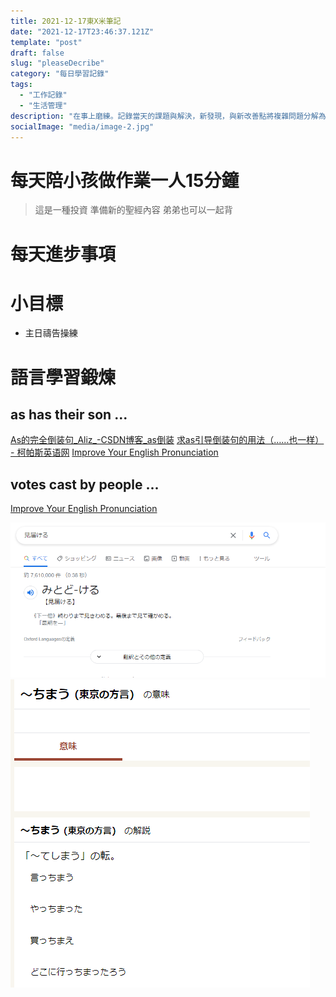 ```yaml
---
title: 2021-12-17東X米筆記
date: "2021-12-17T23:46:37.121Z"
template: "post"
draft: false
slug: "pleaseDecribe"
category: "每日學習記錄"
tags:
  - "工作記錄"
  - "生活管理"
description: "在事上磨練。記錄當天的課題與解決，新發現，與新改善點將複雜問題分解為簡單問題的組合,1.01的365次方，要鍛煉樂觀心智，才不會被小挫折擊敗"
socialImage: "media/image-2.jpg"
---
```


# 每天陪小孩做作業一人15分鐘
> 這是一種投資
> 準備新的聖經內容
> 弟弟也可以一起背

 
# 每天進步事項


# 小目標
- 主日禱告操練

# 語言學習鍛煉

## as has their son ...
[As的完全倒装句_Aliz_-CSDN博客_as倒装](https://blog.csdn.net/weixin_41417982/article/details/81534332)
[求as引导倒装句的用法（……也一样） - 柯帕斯英语网](https://www.cpsenglish.com/question/4061)
[Improve Your English Pronunciation](https://youglish.com/pronounce/as%20has%20their/english?)

## votes cast by people ...
[Improve Your English Pronunciation](https://youglish.com/pronounce/votes%20cast%20by/english?)

![](2021-12-25-00-20-23.png)
![](2021-12-25-00-39-10.png)
